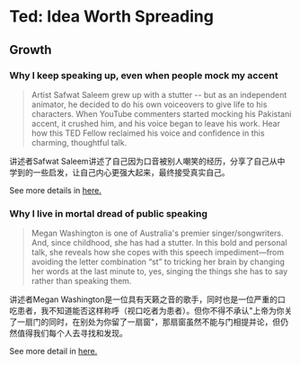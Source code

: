 # Ted: Idea Worth Spreading

## Growth

### Why I keep speaking up, even when people mock my accent

>Artist Safwat Saleem grew up with a stutter -- but as an independent animator, he decided to do his own voiceovers to give life to his characters. When YouTube commenters started mocking his Pakistani accent, it crushed him, and his voice began to leave his work. Hear how this TED Fellow reclaimed his voice and confidence in this charming, thoughtful talk.

讲述者Safwat Saleem讲述了自己因为口音被别人嘲笑的经历，分享了自己从中学到的一些启发，让自己内心更强大起来，最终接受真实自己。

See more details in [here.](https://www.ted.com/talks/safwat_saleem_why_i_keep_speaking_up_even_when_people_mock_my_accent)

### Why I live in mortal dread of public speaking

>Megan Washington is one of Australia's premier singer/songwriters. And, since childhood, she has had a stutter. In this bold and personal talk, she reveals how she copes with this speech impediment—from avoiding the letter combination “st” to tricking her brain by changing her words at the last minute to, yes, singing the things she has to say rather than speaking them.

讲述者Megan Washington是一位具有天籁之音的歌手，同时也是一位严重的口吃患者，我不知道能否这样称呼（视口吃者为患者）。但你不得不承认"上帝为你关了一扇门的同时，在别处为你留了一扇窗"，那扇窗虽然不能与门相提并论，但仍然值得我们每个人去寻找和发现。

See more detail in [here.](https://www.ted.com/talks/megan_washington_why_i_live_in_mortal_dread_of_public_speaking)